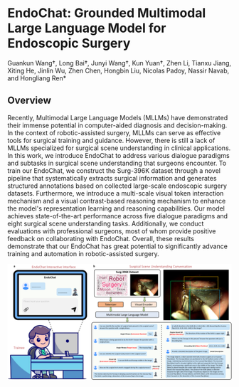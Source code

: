 # EndoChat: Grounded Multimodal Large Language Model for Endoscopic Surgery
Guankun Wang†, Long Bai†, Junyi Wang†, Kun Yuan†, Zhen Li, Tianxu Jiang, Xiting He, Jinlin Wu, Zhen Chen, Hongbin Liu, Nicolas Padoy, Nassir Navab, and Hongliang Ren* <br/>

## Overview
Recently, Multimodal Large Language Models (MLLMs) have demonstrated their immense potential in computer-aided diagnosis and decision-making. In the context of robotic-assisted surgery, MLLMs can serve as effective tools for surgical training and guidance. However, there is still a lack of MLLMs specialized for surgical scene understanding in clinical applications. In this work, we introduce EndoChat to address various dialogue paradigms and subtasks in surgical scene understanding that surgeons encounter. To train our EndoChat, we construct the Surg-396K dataset through a novel pipeline that systematically extracts surgical information and generates structured annotations based on collected large-scale endoscopic surgery datasets. Furthermore, we introduce a multi-scale visual token interaction mechanism and a visual contrast-based reasoning mechanism to enhance the model's representation learning and reasoning capabilities. Our model achieves state-of-the-art performance across five dialogue paradigms and eight surgical scene understanding tasks. Additionally, we conduct evaluations with professional surgeons, most of whom provide positive feedback on collaborating with EndoChat. Overall, these results demonstrate that our EndoChat has great potential to significantly advance training and automation in robotic-assisted surgery.
<p align="center">
  <img 
    width="1000"
    src="./figures/overview.png"
  >
</p>

